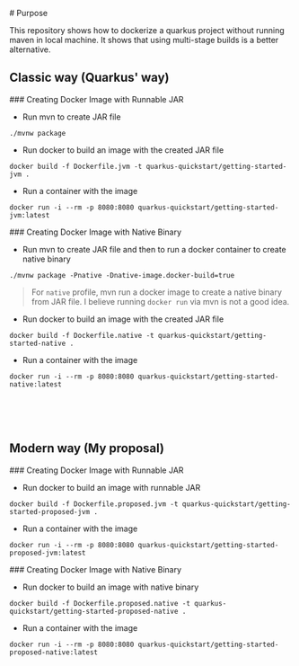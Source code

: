 # Purpose

This repository shows how to dockerize a quarkus project without running maven in local machine. It shows that using multi-stage builds is a better alternative.

## Classic way (Quarkus' way)

### Creating Docker Image with Runnable JAR

- Run mvn to create JAR file
```
./mvnw package 
```

- Run docker to build an image with the created JAR file
```
docker build -f Dockerfile.jvm -t quarkus-quickstart/getting-started-jvm .
```

- Run a container with the image
```
docker run -i --rm -p 8080:8080 quarkus-quickstart/getting-started-jvm:latest
```
### Creating Docker Image with Native Binary

- Run mvn to create JAR file and then to run a docker container to create native binary
```
./mvnw package -Pnative -Dnative-image.docker-build=true
```

> For `native` profile, mvn run a docker image to create a native binary from JAR file. I believe running `docker run` via mvn is not a good idea.

- Run docker to build an image with the created JAR file
```
docker build -f Dockerfile.native -t quarkus-quickstart/getting-started-native .
```

- Run a container with the image
```
docker run -i --rm -p 8080:8080 quarkus-quickstart/getting-started-native:latest
```

<br><br><br>

## Modern way (My proposal)


### Creating Docker Image with Runnable JAR

- Run docker to build an image with runnable JAR
```
docker build -f Dockerfile.proposed.jvm -t quarkus-quickstart/getting-started-proposed-jvm .
```

- Run a container with the image
```
docker run -i --rm -p 8080:8080 quarkus-quickstart/getting-started-proposed-jvm:latest
```
### Creating Docker Image with Native Binary

- Run docker to build an image with native binary
```
docker build -f Dockerfile.proposed.native -t quarkus-quickstart/getting-started-proposed-native .
```

- Run a container with the image
```
docker run -i --rm -p 8080:8080 quarkus-quickstart/getting-started-proposed-native:latest
```